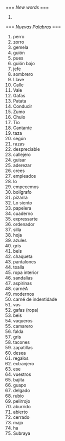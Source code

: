 === *New words* ===

1.  

=== *Nuevas Palabras* ===

1. perro
2. zorro
3. gemela
4. guión
5. pues
6. guión bajo
7. jefe
8. sombrero
9. Llave
10. Calle
11. Vale
12. Gafas
13. Patata
14. Conducir
15. Zumo
16. Chulo
17. Tío
18. Cantante
19. taza
20. según
21. razas
22. despreciable
23. callejero
24. guisar
25. aderezar
26. crees  
27. empleados
28. lo
29. empecemos
30. bolígrafo
31. pizarra
32. Lo siento
33. papelera
34. cuaderno
35. expressarte
36. ordenador
37. silla
38. hoja
39. azules
40. gris
41. beis
42. chaqueta
43. pantalones
44. toalla
45. ropa interior
46. sandalias
47. aspirinas
48. carnéA
49. modernos
50. carné de indentidade
51. vas
52. gafas (ropa)
53. beis
54. vaqueros
55. camarero
56. falda
57. gris
58. tacones
59. zapatillas
60. desea
61. regalos
62. extranjero
63. ese
64. vuestros
65. bajita
66. guapo
67. delgado
68. rubio
69. pelirrojo
70. aburrido
71. abierto
72. cerrado
73. majo
74. ha
75. Subraya
